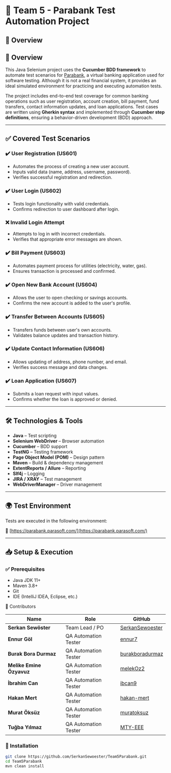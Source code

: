 # 🚀 Team 5 - Parabank Test Automation Project

## 📌 Overview

## 📌 Overview

This Java Selenium project uses the **Cucumber BDD framework** to automate test scenarios for [Parabank](https://parabank.parasoft.com/), a virtual banking application used for software testing. Although it is not a real financial system, it provides an ideal simulated environment for practicing and executing automation tests.

The project includes end-to-end test coverage for common banking operations such as user registration, account creation, bill payment, fund transfers, contact information updates, and loan applications. Test cases are written using **Gherkin syntax** and implemented through **Cucumber step definitions**, ensuring a behavior-driven development (BDD) approach.


---

## ✅ Covered Test Scenarios

### ✔️ User Registration (US601)
- Automates the process of creating a new user account.
- Inputs valid data (name, address, username, password).
- Verifies successful registration and redirection.

### ✔️ User Login (US602)
- Tests login functionality with valid credentials.
- Confirms redirection to user dashboard after login.

### ❌ Invalid Login Attempt
- Attempts to log in with incorrect credentials.
- Verifies that appropriate error messages are shown.

### ✔️ Bill Payment (US603)
- Automates payment process for utilities (electricity, water, gas).
- Ensures transaction is processed and confirmed.

### ✔️ Open New Bank Account (US604)
- Allows the user to open checking or savings accounts.
- Confirms the new account is added to the user's profile.

### ✔️ Transfer Between Accounts (US605)
- Transfers funds between user's own accounts.
- Validates balance updates and transaction history.

### ✔️ Update Contact Information (US606)
- Allows updating of address, phone number, and email.
- Verifies success message and data changes.

### ✔️ Loan Application (US607)
- Submits a loan request with input values.
- Confirms whether the loan is approved or denied.

---

## 🛠 Technologies & Tools

- **Java** – Test scripting  
- **Selenium WebDriver** – Browser automation  
- **Cucumber** – BDD support  
- **TestNG** – Testing framework  
- **Page Object Model (POM)** – Design pattern  
- **Maven** – Build & dependency management  
- **ExtentReports / Allure** – Reporting  
- **Slf4j** – Logging  
- **JIRA / XRAY** – Test management  
- **WebDriverManager** – Driver management  

---

## 🌍 Test Environment

Tests are executed in the following environment:

🔗 [https://parabank.parasoft.com/](https://parabank.parasoft.com/)

---

## 📥 Setup & Execution

### ✅ Prerequisites

- Java JDK 11+
- Maven 3.8+
- Git
- IDE (IntelliJ IDEA, Eclipse, etc.)


🤝 Contributors

| Name                     | Role                 | GitHub                                                |
|--------------------------|----------------------|--------------------------------------------------------|
| **Serkan Sewöster**      | Team Lead / PO       | [SerkanSewoester](https://github.com/SerkanSewoester) |
| **Ennur Göl**            | QA Automation Tester | [ennur7](https://github.com/ennur7)                   |
| **Burak Bora Durmaz**    | QA Automation Tester | [burakboradurmaz](https://github.com/burakboradurmaz) |
| **Melike Emine Özyavuz** | QA Automation Tester | [melekOz2](https://github.com/melekOz2)               |
| **İbrahim Can**          | QA Automation Tester | [ibcan9](https://github.com/ibcan9)                   |
| **Hakan Mert**           | QA Automation Tester | [hakan-mert](https://github.com/hakan-mert)           |
| **Murat Öksüz**          | QA Automation Tester | [muratoksuz](https://github.com/muratoksuz)           |
| **Tuğba Yılmaz**         | QA Automation Tester | [MTY-EEE](https://github.com/MTY-EEE)                 |

### 🔧 Installation

```bash
git clone https://github.com/SerkanSewoester/Team5Parabank.git
cd Team5Parabank
mvn clean install




